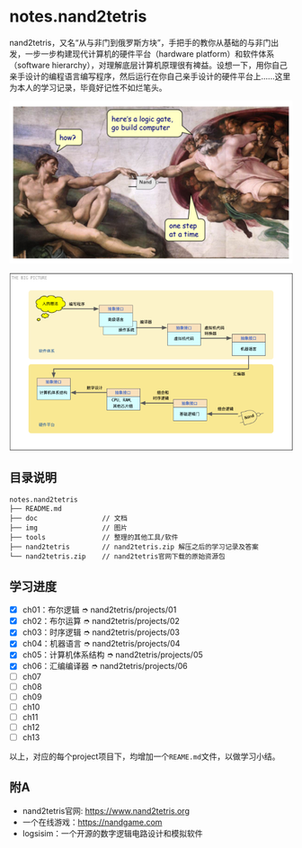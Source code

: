 # notes.nand2tetris

nand2tetris，又名“从与非门到俄罗斯方块”，手把手的教你从基础的与非门出发，一步一步构建现代计算机的硬件平台（hardware platform）和软件体系（software hierarchy），对理解底层计算机原理很有裨益。设想一下，用你自己亲手设计的编程语言编写程序，然后运行在你自己亲手设计的硬件平台上......这里为本人的学习记录，毕竟好记性不如烂笔头。

![nand2computer](/img/nand2computer.png)

![the-big-picture](/img/the-big-picture.png)


## 目录说明

```
notes.nand2tetris
├── README.md
├── doc                // 文档
├── img                // 图片
├── tools              // 整理的其他工具/软件
├── nand2tetris        // nand2tetris.zip 解压之后的学习记录及答案
└── nand2tetris.zip    // nand2tetris官网下载的原始资源包
```


## 学习进度

+ [x] ch01：布尔逻辑  ➮ nand2tetris/projects/01
+ [x] ch02：布尔运算  ➮ nand2tetris/projects/02
+ [x] ch03：时序逻辑  ➮ nand2tetris/projects/03
+ [x] ch04：机器语言  ➮ nand2tetris/projects/04
+ [x] ch05：计算机体系结构  ➮ nand2tetris/projects/05
+ [x] ch06：汇编编译器  ➮ nand2tetris/projects/06
+ [ ] ch07
+ [ ] ch08
+ [ ] ch09
+ [ ] ch10
+ [ ] ch11
+ [ ] ch12
+ [ ] ch13

以上，对应的每个project项目下，均增加一个`REAME.md`文件，以做学习小结。


## 附A

+ nand2tetris官网: https://www.nand2tetris.org
+ 一个在线游戏：https://nandgame.com
+ logsisim：一个开源的数字逻辑电路设计和模拟软件


